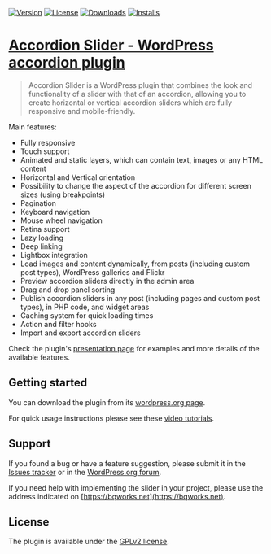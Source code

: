 [![Version](https://img.shields.io/wordpress/plugin/v/accordion-slider)](https://wordpress.org/plugins/accordion-slider/)
[![License](https://img.shields.io/github/license/bqworks/accordion-slider)](https://wordpress.org/plugins/accordion-slider/)
[![Downloads](https://img.shields.io/wordpress/plugin/dt/accordion-slider)](https://wordpress.org/plugins/accordion-slider/)
[![Installs](https://img.shields.io/wordpress/plugin/installs/accordion-slider)](https://wordpress.org/plugins/accordion-slider/)

# [Accordion Slider - WordPress accordion plugin](https://bqworks.net/accordion-slider/) #

>Accordion Slider is a WordPress plugin that combines the look and functionality of a slider with that of an accordion, allowing you to create horizontal or vertical accordion sliders which are fully responsive and mobile-friendly.

Main features: 

* Fully responsive
* Touch support
* Animated and static layers, which can contain text, images or any HTML content
* Horizontal and Vertical orientation
* Possibility to change the aspect of the accordion for different screen sizes (using breakpoints)
* Pagination
* Keyboard navigation
* Mouse wheel navigation
* Retina support
* Lazy loading
* Deep linking
* Lightbox integration
* Load images and content dynamically, from posts (including custom post types), WordPress galleries and Flickr
* Preview accordion sliders directly in the admin area
* Drag and drop panel sorting
* Publish accordion sliders in any post (including pages and custom post types), in PHP code, and widget areas
* Caching system for quick loading times
* Action and filter hooks
* Import and export accordion sliders

Check the plugin's [presentation page](https://bqworks.net/accordion-slider/) for examples and more details of the available features.

## Getting started ##

You can download the plugin from its [wordpress.org page](https://wordpress.org/plugins/accordion-slider/).

For quick usage instructions please see these [video tutorials](https://bqworks.net/accordion-slider/screencasts/).

## Support ##

If you found a bug or have a feature suggestion, please submit it in the [Issues tracker](https://github.com/bqworks/accordion-slider/issues) or in the [WordPress.org forum](https://wordpress.org/support/plugin/accordion-slider/).

If you need help with implementing the slider in your project, please use the address indicated on [https://bqworks.net](https://bqworks.net).

## License ##

The plugin is available under the <a href="http://www.gnu.org/licenses/gpl-2.0.html">GPLv2 license</a>.
